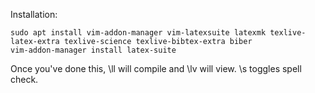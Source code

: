 Installation:

    sudo apt install vim-addon-manager vim-latexsuite latexmk texlive-latex-extra texlive-science texlive-bibtex-extra biber
    vim-addon-manager install latex-suite

Once you've done this, \ll will compile and \lv will view. \s toggles spell check.
